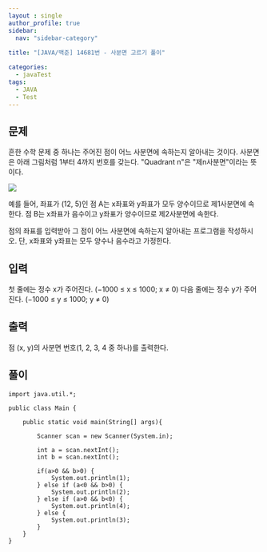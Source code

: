 ```yaml
---
layout : single
author_profile: true
sidebar: 
  nav: "sidebar-category"
  
title: "[JAVA/백준] 14681번 - 사분면 고르기 풀이"

categories:
  - javaTest
tags:
  - JAVA
  - Test
---
```



## 문제

흔한 수학 문제 중 하나는 주어진 점이 어느 사분면에 속하는지 알아내는 것이다. 사분면은 아래 그림처럼 1부터 4까지 번호를 갖는다. "Quadrant n"은 "제n사분면"이라는 뜻이다.

![](https://onlinejudgeimages.s3-ap-northeast-1.amazonaws.com/problem/14681/1.png)

예를 들어, 좌표가 (12, 5)인 점 A는 x좌표와 y좌표가 모두 양수이므로 제1사분면에 속한다. 점 B는 x좌표가 음수이고 y좌표가 양수이므로 제2사분면에 속한다.

점의 좌표를 입력받아 그 점이 어느 사분면에 속하는지 알아내는 프로그램을 작성하시오. 단, x좌표와 y좌표는 모두 양수나 음수라고 가정한다.

## 입력

첫 줄에는 정수 x가 주어진다. (−1000 ≤ x ≤ 1000; x ≠ 0) 다음 줄에는 정수 y가 주어진다. (−1000 ≤ y ≤ 1000; y ≠ 0)

## 출력

점 (x, y)의 사분면 번호(1, 2, 3, 4 중 하나)를 출력한다.

## 풀이

~~~
import java.util.*;
 
public class Main {
    
    public static void main(String[] args){
        
        Scanner scan = new Scanner(System.in);
        
        int a = scan.nextInt();
		int b = scan.nextInt();
		
		if(a>0 && b>0) {
			System.out.println(1);
		} else if (a<0 && b>0) {
			System.out.println(2);
		} else if (a>0 && b<0) {
			System.out.println(4);
		} else {
			System.out.println(3);
		}
    }    
}
~~~
